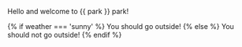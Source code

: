 Hello and welcome to {{ park }} park!

{% if weather === 'sunny' %}
  You should go outside!
{% else %}
  You should not go outside!
{% endif %}